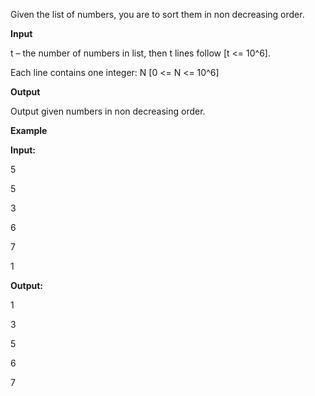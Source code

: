 Given the list of numbers, you are to sort them in non decreasing order.


**Input**

t – the number of numbers in list, then t lines follow [t <= 10^6].

Each line contains one integer: N [0 <= N <= 10^6]


**Output**

Output given numbers in non decreasing order.


**Example**

**Input:**

5

5

3

6

7

1


**Output:**

1

3

5

6

7
